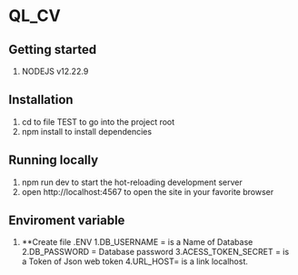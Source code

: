 # QL_CV
## **Getting started**
1. NODEJS v12.22.9
## **Installation**
1. cd to file TEST to go into the project root
2. npm install to install dependencies
## **Running locally**
1. npm run dev to start the hot-reloading development server
2. open http://localhost:4567 to open the site in your favorite browser

## **Enviroment variable**
1. **Create file .ENV
    1.DB_USERNAME = is a Name of Database
    2.DB_PASSWORD = Database password
    3.ACESS_TOKEN_SECRET = is a Token of Json web token
    4.URL_HOST= is a link localhost.

    
